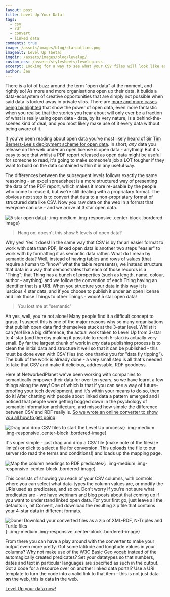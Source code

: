 ```yaml
---
layout: post
title: Level Up Your Data!
tags:
  - csv
  - rdf
  - convert
  - linked data
comments: true
image: /assets/images/blog/staroutline.png
imagealt: Level Up (beta)
imgdir:	/assets/images/blog/levelup/
custom_css: /assets/stylesheets/levelup.css
excerpt: Looking for a way to see what your CSV files will look like as RDF? Look no further...
author: Jen
---
```


There is a lot of buzz around the term "open data" at the moment, and rightly so! As more and more organisations open up their data, it builds a data-ecosystem of creative opportunities that are simply not possible when said data is locked away in private silos. There are [more and more cases being highlighted](http://www.opendataenterprise.org/map/viz/index.html) that show the power of open data, even more fantastic when you realise that the stories you hear about will only ever be a fraction of what is really using open data - data, by its very nature, is a behind-the-scenes kind of deal, and you most likely make use of it every data without being aware of it. 

If you've been reading about open data you've most likely heard of [Sir Tim Berners-Lee's deployment scheme for open data](http://5stardata.info/en/). In short, *any* data you release on the web under an open license is open data - anything! But it's easy to see that whilst a PDF report released as open data might be useful for someone to read, it's going to make someone's job a LOT tougher if they want to build on the data contained within it in any useful way. 

The differences between the subsequent levels follows exactly the same reasoning - an excel spreadsheet is a more structured way of presenting the data of the PDF report, which makes it more re-usable by the people who come to reuse it, but we're still dealing with a propriatary format. The obvious next step is to convert that data to a non-propriatary format of structured data like CSV. Now you raw data on the web in a format that everyone can use - and we arrive at 3 star open data.

![5 star open data]({{page.imgdir}}5-star-steps.png){: .img-medium .img-responsive .center-block .bordered-image}

> Hang on, doesn't this show 5 levels of open data?

Why yes! Yes it does! In the same way that CSV is by far an easier format to work with data than PDF, linked open data is another two steps "easier" to work with by formatting it as semantic data rather. What do I mean by semantic data? Well, instead of having tables and rows of values (that require a human to "know" what the table represents), we instead structure that data in a way that demonstrates that each of those records is a "Thing"; that Thing has a bunch of properties (such as length, name, colour, author - anything) and we follow the convention of each Thing having an identifier that is a URI. When you structure your data in this way it is luscious 4 star data, and if you choose to publish it under an open license and link those Things to other Things - wooo! 5 star open data!

> You lost me at "semantic"

Ah yes, well, you're not alone! Many people find it a difficult concept to grasp, I suspect this is one of the major reasons why so many organisations that publish open data find themselves stuck at the 3-star level. Whilst it can *feel* like a big difference, the actual work taken to Level Up from 3-star to 4-star (and thereby making it possible to reach 5-star) is actually very small. By far the largest chunk of work in *any* data publishing process is to clean the initial data and structure it well so that it can be published - this must be done even with CSV files (no one thanks you for "data fly tipping"). The bulk of the work is already done - a very small step is all that's needed to take that CSV and make it delicious, addressable, RDF goodness.

Here at NetworkedPlanet we've been working with companies to semantically empower their data for over ten years, so we have learnt a few things along the way! One of which is that if you can see a way of future-proofing your tech development, and it's within your means to do so, then do it! After chatting with people about linked data a pattern emerged and I noticed that people were getting bogged down in the psychology of semantic information architecture, and missed how simple the difference between CSV and RDF really is. [So we wrote an online converter to show you all how to get going](http://levelup.networkedplanet.com):

![Drag and drop CSV files to start the Level Up process]({{page.imgdir}}start_sm.png){: .img-medium .img-responsive .center-block .bordered-image}

It's super simple - just drag and drop a CSV file (make note of the filesize limits!) or click to select a file for conversion. This uploads the file to our server (do read the terms and conditions!) and loads up the mapping page. 

![Map the column headings to RDF predicates]({{page.imgdir}}map_sm.png){: .img-medium .img-responsive .center-block .bordered-image}

This consists of showing you each of your CSV columns, with controls where you can select what data-types the column values are, or modify the URIs used as predicates, and so on. Don't worry if you're not sure what predicates are - we have webinars and blog posts about that coming up if you want to understand linked open data. For your first go, just leave all the defaults in, hit Convert, and download the resulting zip file that contains your 4-star data in different formats.

![Done! Download your converted files as a zip of XML-RDF, N-Triples and Turtle files]({{page.imgdir}}success_sm.png){: .img-medium .img-responsive .center-block .bordered-image}

From there you can have a play around with the converter to make your output even more pretty. Got some latitude and longitude values in your columns? Why not make use of the [W3C Basic Geo vocab](https://www.w3.org/2003/01/geo/) instead of the automagically created predicates? Set your datatypes so that numbers, dates and text in particular languages are specified as such in the output. Got a code for a resource over on another linked data portal? Use a URI template to turn the code into a valid link to that item - this is not just data **on** the web, this is data **in** the web.

<p class="text-center">
<a class="btn-lg btn-primary" href="http://levelup.networkedplanet.com">Level Up your data now!</a>
</p>